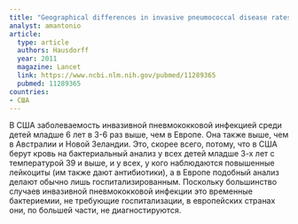 ```yaml
---
title: "Geographical differences in invasive pneumococcal disease rates and serotype frequency in young children"
analyst: amantonio
article:
  type: article
  authors: Hausdorff
  year: 2011
  magazine: Lancet
  link: https://www.ncbi.nlm.nih.gov/pubmed/11289365
  pubmed: 11289365
countries:
- США
---
```


В США заболеваемость инвазивной пневмококковой инфекцией среди детей младше 6 лет в 3-6 раз выше, чем в Европе. Она также выше, чем в Австралии и Новой Зеландии.
Это, скорее всего, потому, что в США берут кровь на бактериальный анализ у всех детей младше 3-х лет с температурой 39 и выше, и у всех, у кого наблюдаются повышенные лейкоциты (им также дают антибиотики), а в Европе подобный анализ делают обычно лишь госпитализированным. Поскольку большинство случаев инвазивной пневмококковой инфекции это временные бактериемии, не требующие госпитализации, в европейских странах они, по большей части, не диагностируются.
